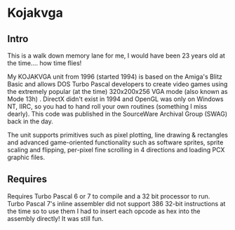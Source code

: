 # Kojakvga

## Intro

This is a walk down memory lane for me, I would have been 23 years old at the time.... how time flies!

My KOJAKVGA unit from 1996 (started 1994) is based on the Amiga's Blitz Basic and allows DOS Turbo Pascal developers to create video games using the extremely popular (at the time) 320x200x256 VGA mode (also known as Mode 13h) . DirectX didn't exist in 1994 and OpenGL was only on Windows NT, IIRC, so you had to hand roll your own routines (something I miss dearly). This code was published in the SourceWare Archival Group (SWAG) back in the day.

The unit supports primitives such as pixel plotting, line drawing & rectangles and advanced game-oriented functionality such as software sprites, sprite scaling and flipping, per-pixel fine scrolling in 4 directions and loading PCX graphic files.

## Requires

Requires Turbo Pascal 6 or 7 to compile and a 32 bit processor to run. Turbo Pascal 7's inline assembler did not support 386 32-bit instructions at the time so to use them I had to insert each opcode as hex into the assembly directly! It was still fun.


